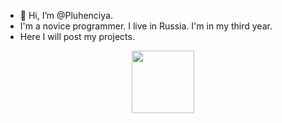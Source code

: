 - 👋 Hi, I’m @Pluhenciya.
- I'm a novice programmer. I live in Russia. I'm in my third year. 
- Here I will post my projects.
<div id="header" align="center">
<img src="https://media.giphy.com/media/M9gbBd9nbDrOTu1Mqx/giphy.gif" width="100"/>
</div>
